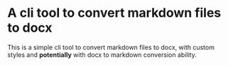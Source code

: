 # A cli tool to convert markdown files to docx

This is a simple cli tool to convert markdown files to docx, with custom styles and __potentially__ with docx to markdown conversion ability.
